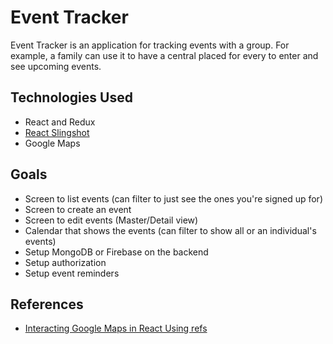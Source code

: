 # Event Tracker

Event Tracker is an application for tracking events with a group.  For example, a family can use it to have a central placed
for every to enter and see upcoming events.

## Technologies Used
*  React and Redux
*  [React Slingshot](https://github.com/coryhouse/react-slingshot)
*  Google Maps


## Goals

*  Screen to list events (can filter to just see the ones you're signed up for)
*  Screen to create an event
*  Screen to edit events (Master/Detail view)
*  Calendar that shows the events (can filter to show all or an individual's events)
*  Setup MongoDB or Firebase on the backend
*  Setup authorization
*  Setup event reminders


## References

* [Interacting Google Maps in React Using refs](https://www.codementor.io/reactjs/tutorial/integrate-google-maps-api-react-refs)
